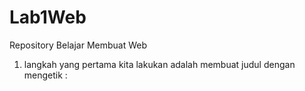# Lab1Web
Repository Belajar Membuat Web
1. langkah yang pertama kita lakukan adalah membuat judul dengan mengetik :
   <!DOCTYPE html>
   <html></html>
   
   
